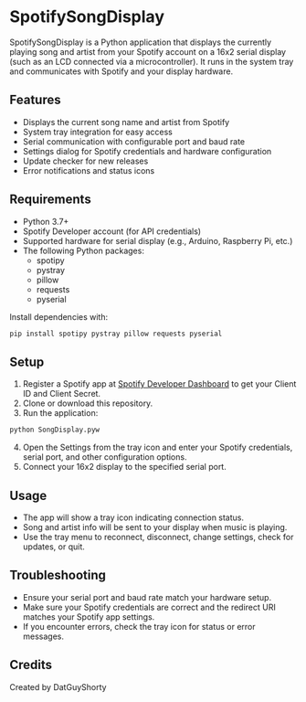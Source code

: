 # SpotifySongDisplay

SpotifySongDisplay is a Python application that displays the currently playing song and artist from your Spotify account on a 16x2 serial display (such as an LCD connected via a microcontroller). It runs in the system tray and communicates with Spotify and your display hardware.

## Features

- Displays the current song name and artist from Spotify
- System tray integration for easy access
- Serial communication with configurable port and baud rate
- Settings dialog for Spotify credentials and hardware configuration
- Update checker for new releases
- Error notifications and status icons

## Requirements

- Python 3.7+
- Spotify Developer account (for API credentials)
- Supported hardware for serial display (e.g., Arduino, Raspberry Pi, etc.)
- The following Python packages:
  - spotipy
  - pystray
  - pillow
  - requests
  - pyserial

Install dependencies with:

```sh
pip install spotipy pystray pillow requests pyserial
```

## Setup

1. Register a Spotify app at [Spotify Developer Dashboard](https://developer.spotify.com/dashboard/applications) to get your Client ID and Client Secret.
2. Clone or download this repository.
3. Run the application:

```sh
python SongDisplay.pyw
```

4. Open the Settings from the tray icon and enter your Spotify credentials, serial port, and other configuration options.
5. Connect your 16x2 display to the specified serial port.

## Usage

- The app will show a tray icon indicating connection status.
- Song and artist info will be sent to your display when music is playing.
- Use the tray menu to reconnect, disconnect, change settings, check for updates, or quit.

## Troubleshooting

- Ensure your serial port and baud rate match your hardware setup.
- Make sure your Spotify credentials are correct and the redirect URI matches your Spotify app settings.
- If you encounter errors, check the tray icon for status or error messages.


## Credits

Created by DatGuyShorty

